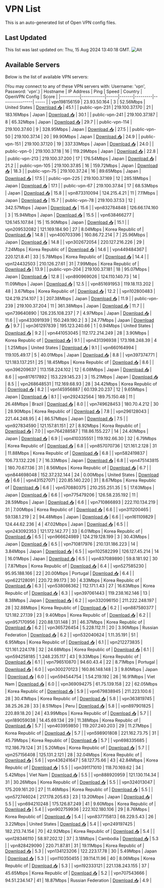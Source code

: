 # VPN List

This is an auto-generated list of Open VPN config files.

## Last Updated

This list was last updated on: Thu, 15 Aug 2024 13:40:18 GMT.
![Alt](https://repobeats.axiom.co/api/embed/186b98318ef1479477931607c1ad7d823f12451f.svg "Repobeats analytics image")

## Available Servers

Below is the list of available VPN servers:

(You may connect to any of these VPN servers with: Username: 'vpn', Password: 'vpn'.)
| Hostname | IP Address | Ping | Speed | Country | OpenVPN Config | Score |
|----------|------------|------|-------|---------|----------------| ----- |
| vpn198156159 | 23.93.50.164 | 3 | 52.56Mbps | United States | [Download 📥](./configs/server_0_US.ovpn) | 45.1 |
| public-vpn-231 | 219.100.37.170 | 21 | 183.16Mbps | Japan | [Download 📥](./configs/server_1_JP.ovpn) | 30.1 |
| public-vpn-241 | 219.100.37.187 | 8 | 65.32Mbps | Japan | [Download 📥](./configs/server_2_JP.ovpn) | 29.7 |
| public-vpn-114 | 219.100.37.60 | 9 | 328.95Mbps | Japan | [Download 📥](./configs/server_3_JP.ovpn) | 27.5 |
| public-vpn-50 | 219.100.37.14 | 20 | 99.90Mbps | Japan | [Download 📥](./configs/server_4_JP.ovpn) | 24.9 |
| public-vpn-151 | 219.100.37.120 | 19 | 337.33Mbps | Japan | [Download 📥](./configs/server_5_JP.ovpn) | 24.0 |
| public-vpn-0 | 219.100.37.18 | 16 | 119.29Mbps | Japan | [Download 📥](./configs/server_6_JP.ovpn) | 22.8 |
| public-vpn-213 | 219.100.37.200 | 17 | 176.54Mbps | Japan | [Download 📥](./configs/server_7_JP.ovpn) | 21.2 |
| public-vpn-105 | 219.100.37.85 | 16 | 159.72Mbps | Japan | [Download 📥](./configs/server_8_JP.ovpn) | 18.3 |
| public-vpn-75 | 219.100.37.24 | 16 | 89.65Mbps | Japan | [Download 📥](./configs/server_9_JP.ovpn) | 17.5 |
| public-vpn-225 | 219.100.37.169 | 12 | 285.18Mbps | Japan | [Download 📥](./configs/server_10_JP.ovpn) | 17.1 |
| public-vpn-67 | 219.100.37.84 | 17 | 68.53Mbps | Japan | [Download 📥](./configs/server_11_JP.ovpn) | 15.8 |
| vpn873310094 | 124.215.4.21 | 11 | 7.11Mbps | Japan | [Download 📥](./configs/server_12_JP.ovpn) | 15.7 |
| public-vpn-78 | 219.100.37.53 | 12 | 342.57Mbps | Japan | [Download 📥](./configs/server_13_JP.ovpn) | 15.6 |
| vpn832784848 | 126.66.174.160 | 3 | 15.94Mbps | Japan | [Download 📥](./configs/server_14_JP.ovpn) | 15.5 |
| vpn638466277 | 126.145.107.84 | 15 | 15.90Mbps | Japan | [Download 📥](./configs/server_15_JP.ovpn) | 15.1 |
| vpn209532082 | 121.169.184.90 | 27 | 8.04Mbps | Korea Republic of | [Download 📥](./configs/server_16_KR.ovpn) | 14.8 |
| vpn400703396 | 160.86.72.214 | 7 | 25.96Mbps | Japan | [Download 📥](./configs/server_17_JP.ovpn) | 14.8 |
| vpn302672054 | 220.127.216.226 | 29 | 7.24Mbps | Korea Republic of | [Download 📥](./configs/server_18_KR.ovpn) | 14.6 |
| vpn449484367 | 220.121.8.41 | 33 | 5.78Mbps | Korea Republic of | [Download 📥](./configs/server_19_KR.ovpn) | 14.4 |
| vpn124432503 | 210.126.27.61 | 31 | 7.99Mbps | Korea Republic of | [Download 📥](./configs/server_20_KR.ovpn) | 13.9 |
| public-vpn-204 | 219.100.37.181 | 18 | 95.07Mbps | Japan | [Download 📥](./configs/server_21_JP.ovpn) | 12.8 |
| vpn890969026 | 124.110.140.73 | 14 | 11.09Mbps | Japan | [Download 📥](./configs/server_22_JP.ovpn) | 12.5 |
| vpn851691953 | 119.18.113.202 | 48 | 3.67Mbps | Korea Republic of | [Download 📥](./configs/server_23_KR.ovpn) | 12.2 |
| vpn102800483 | 124.219.214.107 | 3 | 207.38Mbps | Japan | [Download 📥](./configs/server_24_JP.ovpn) | 11.9 |
| public-vpn-239 | 219.100.37.204 | 11 | 361.38Mbps | Japan | [Download 📥](./configs/server_25_JP.ovpn) | 11.7 |
| vpn739640890 | 126.235.108.237 | 7 | 4.97Mbps | Japan | [Download 📥](./configs/server_26_JP.ovpn) | 11.6 |
| vpn433091939 | 150.249.190.2 | 3 | 24.77Mbps | Japan | [Download 📥](./configs/server_27_JP.ovpn) | 9.7 |
| vpn361297839 | 195.123.240.66 | 1 | 0.94Mbps | United States | [Download 📥](./configs/server_28_US.ovpn) | 9.2 |
| vpn441053045 | 112.172.214.249 | 28 | 3.90Mbps | Korea Republic of | [Download 📥](./configs/server_29_KR.ovpn) | 9.1 |
| vpn431396938 | 173.198.248.39 | 4 | 1.25Mbps | United States | [Download 📥](./configs/server_30_US.ovpn) | 9.1 |
| vpn660164994 | 119.105.49.17 | 5 | 40.01Mbps | Japan | [Download 📥](./configs/server_31_JP.ovpn) | 8.8 |
| vpn397374771 | 121.183.137.251 | 25 | 18.45Mbps | Korea Republic of | [Download 📥](./configs/server_32_KR.ovpn) | 8.6 |
| vpn396209637 | 113.158.224.102 | 12 | 6.08Mbps | Japan | [Download 📥](./configs/server_33_JP.ovpn) | 8.6 |
| vpn817617892 | 153.229.145.23 | 3 | 15.21Mbps | Japan | [Download 📥](./configs/server_34_JP.ovpn) | 8.5 |
| vpn268648531 | 112.169.68.93 | 28 | 34.42Mbps | Korea Republic of | [Download 📥](./configs/server_35_KR.ovpn) | 8.2 |
| vpn145956887 | 60.139.20.237 | 12 | 9.65Mbps | Japan | [Download 📥](./configs/server_36_JP.ovpn) | 8.1 |
| vpn292432564 | 189.75.150.48 | 11 | 26.48Mbps | Brazil | [Download 📥](./configs/server_37_BR.ovpn) | 8.0 |
| vpn749628453 | 180.70.4.212 | 30 | 28.90Mbps | Korea Republic of | [Download 📥](./configs/server_38_KR.ovpn) | 7.8 |
| vpn296128043 | 221.44.248.95 | 4 | 86.57Mbps | Japan | [Download 📥](./configs/server_39_JP.ovpn) | 7.5 |
| vpn927834590 | 121.157.81.151 | 27 | 8.92Mbps | Korea Republic of | [Download 📥](./configs/server_40_KR.ovpn) | 7.0 |
| vpn764288587 | 118.86.155.227 | 14 | 24.40Mbps | Japan | [Download 📥](./configs/server_41_JP.ovpn) | 6.9 |
| vpn410335551 | 119.192.66.30 | 32 | 6.79Mbps | Korea Republic of | [Download 📥](./configs/server_42_KR.ovpn) | 6.8 |
| vpn857070736 | 121.161.2.128 | 31 | 11.88Mbps | Korea Republic of | [Download 📥](./configs/server_43_KR.ovpn) | 6.8 |
| vpn582419837 | 106.73.132.226 | 7 | 16.33Mbps | Japan | [Download 📥](./configs/server_44_JP.ovpn) | 6.8 |
| vpn475143815 | 180.70.67.136 | 31 | 8.56Mbps | Korea Republic of | [Download 📥](./configs/server_45_KR.ovpn) | 6.7 |
| vpn844698048 | 152.37.232.144 | 24 | 0.00Mbps | United States | [Download 📥](./configs/server_46_US.ovpn) | 6.6 |
| vpn431527071 | 220.85.140.220 | 31 | 8.67Mbps | Korea Republic of | [Download 📥](./configs/server_47_KR.ovpn) | 6.6 |
| vpn570880375 | 210.255.251.35 | 5 | 17.63Mbps | Japan | [Download 📥](./configs/server_48_JP.ovpn) | 6.6 |
| vpn775479206 | 126.58.235.192 | 11 | 28.59Mbps | Japan | [Download 📥](./configs/server_49_JP.ovpn) | 6.6 |
| vpn710866893 | 222.110.134.219 | 31 | 7.00Mbps | Korea Republic of | [Download 📥](./configs/server_50_KR.ovpn) | 6.6 |
| vpn311200465 | 59.138.1.219 | 2 | 94.48Mbps | Japan | [Download 📥](./configs/server_51_JP.ovpn) | 6.6 |
| vpn161109829 | 124.44.62.236 | 4 | 47.02Mbps | Japan | [Download 📥](./configs/server_52_JP.ovpn) | 6.5 |
| vpn243092353 | 121.172.142.77 | 33 | 6.01Mbps | Korea Republic of | [Download 📥](./configs/server_53_KR.ovpn) | 6.5 |
| vpn966624989 | 124.219.128.199 | 3 | 30.43Mbps | Japan | [Download 📥](./configs/server_54_JP.ovpn) | 6.5 |
| vpn710817976 | 210.131.186.223 | 14 | 3.84Mbps | Japan | [Download 📥](./configs/server_55_JP.ovpn) | 6.5 |
| vpn102582299 | 126.127.45.214 | 14 | 16.01Mbps | Japan | [Download 📥](./configs/server_56_JP.ovpn) | 6.5 |
| vpn837089890 | 59.8.181.92 | 30 | 7.87Mbps | Korea Republic of | [Download 📥](./configs/server_57_KR.ovpn) | 6.4 |
| vpn527585230 | 95.95.188.166 | 22 | 20.00Mbps | Portugal | [Download 📥](./configs/server_58_PT.ovpn) | 6.4 |
| vpn622128091 | 220.72.99.173 | 30 | 4.33Mbps | Korea Republic of | [Download 📥](./configs/server_59_KR.ovpn) | 6.3 |
| vpn538086362 | 112.171.1.43 | 27 | 16.63Mbps | Korea Republic of | [Download 📥](./configs/server_60_KR.ovpn) | 6.3 |
| vpn397061443 | 119.238.162.146 | 13 | 8.38Mbps | Japan | [Download 📥](./configs/server_61_JP.ovpn) | 6.2 |
| vpn332096150 | 211.222.248.197 | 28 | 32.88Mbps | Korea Republic of | [Download 📥](./configs/server_62_KR.ovpn) | 6.2 |
| vpn887580377 | 121.182.27.139 | 23 | 9.40Mbps | Korea Republic of | [Download 📥](./configs/server_63_KR.ovpn) | 6.2 |
| vpn957170956 | 220.88.131.148 | 31 | 46.37Mbps | Korea Republic of | [Download 📥](./configs/server_64_KR.ovpn) | 6.2 |
| vpn365726454 | 5.228.112.11 | 20 | 3.90Mbps | Russian Federation | [Download 📥](./configs/server_65_RU.ovpn) | 6.2 |
| vpn532040624 | 1.11.35.191 | 51 | 6.95Mbps | Korea Republic of | [Download 📥](./configs/server_66_KR.ovpn) | 6.1 |
| vpn212273835 | 121.161.224.178 | 32 | 24.68Mbps | Korea Republic of | [Download 📥](./configs/server_67_KR.ovpn) | 6.1 |
| vpn594258185 | 1.248.235.117 | 43 | 9.33Mbps | Korea Republic of | [Download 📥](./configs/server_68_KR.ovpn) | 6.1 |
| vpn796510870 | 94.60.43.4 | 22 | 8.71Mbps | Portugal | [Download 📥](./configs/server_69_PT.ovpn) | 6.0 |
| vpn300270123 | 160.86.148.148 | 3 | 9.80Mbps | Japan | [Download 📥](./configs/server_70_JP.ovpn) | 6.0 |
| vpn594544754 | 1.54.219.192 | 26 | 16.91Mbps | Viet Nam | [Download 📥](./configs/server_71_VN.ovpn) | 6.0 |
| vpn369094275 | 61.75.139.158 | 22 | 62.05Mbps | Korea Republic of | [Download 📥](./configs/server_72_KR.ovpn) | 5.9 |
| vpn679838945 | 211.223.100.6 | 28 | 30.41Mbps | Korea Republic of | [Download 📥](./configs/server_73_KR.ovpn) | 5.8 |
| vpn363819745 | 38.25.26.28 | 33 | 8.51Mbps | Peru | [Download 📥](./configs/server_74_PE.ovpn) | 5.8 |
| vpn897901825 | 220.89.18.20 | 24 | 43.99Mbps | Korea Republic of | [Download 📥](./configs/server_75_KR.ovpn) | 5.7 |
| vpn189059038 | 14.45.69.134 | 29 | 11.38Mbps | Korea Republic of | [Download 📥](./configs/server_76_KR.ovpn) | 5.7 |
| vpn403959850 | 119.207.240.203 | 29 | 11.27Mbps | Korea Republic of | [Download 📥](./configs/server_77_KR.ovpn) | 5.7 |
| vpn598901808 | 221.162.73.75 | 31 | 45.79Mbps | Korea Republic of | [Download 📥](./configs/server_78_KR.ovpn) | 5.7 |
| vpn698335685 | 112.186.79.124 | 31 | 5.20Mbps | Korea Republic of | [Download 📥](./configs/server_79_KR.ovpn) | 5.7 |
| vpn257156408 | 125.131.2.121 | 28 | 32.04Mbps | Korea Republic of | [Download 📥](./configs/server_80_KR.ovpn) | 5.6 |
| vpn436241647 | 58.127.75.66 | 43 | 42.84Mbps | Korea Republic of | [Download 📥](./configs/server_81_KR.ovpn) | 5.5 |
| vpn391171010 | 118.70.169.62 | 34 | 5.42Mbps | Viet Nam | [Download 📥](./configs/server_82_VN.ovpn) | 5.5 |
| vpn888920959 | 121.130.114.34 | 31 | 30.26Mbps | Korea Republic of | [Download 📥](./configs/server_83_KR.ovpn) | 5.5 |
| vpn324013047 | 175.209.161.20 | 27 | 11.46Mbps | Korea Republic of | [Download 📥](./configs/server_84_KR.ovpn) | 5.5 |
| vpn572746024 | 217.178.205.63 | 23 | 13.20Mbps | Japan | [Download 📥](./configs/server_85_JP.ovpn) | 5.5 |
| vpn694210248 | 175.126.87.249 | 41 | 9.60Mbps | Korea Republic of | [Download 📥](./configs/server_86_KR.ovpn) | 5.4 |
| vpn902759936 | 222.102.180.106 | 29 | 8.76Mbps | Korea Republic of | [Download 📥](./configs/server_87_KR.ovpn) | 5.4 |
| vpn837715813 | 68.229.5.43 | 26 | 3.22Mbps | United States | [Download 📥](./configs/server_88_US.ovpn) | 5.4 |
| vpn249197425 | 182.213.74.154 | 70 | 42.92Mbps | Korea Republic of | [Download 📥](./configs/server_89_KR.ovpn) | 5.4 |
| vpn128346110 | 58.97.202.12 | 37 | 3.18Mbps | Cambodia | [Download 📥](./configs/server_90_KH.ovpn) | 5.3 |
| vpn828429090 | 220.71.87.81 | 31 | 19.11Mbps | Korea Republic of | [Download 📥](./configs/server_91_KR.ovpn) | 5.3 |
| vpn134123206 | 122.223.17.78 | 30 | 5.49Mbps | Japan | [Download 📥](./configs/server_92_JP.ovpn) | 5.3 |
| vpn110350455 | 39.114.11.96 | 40 | 8.06Mbps | Korea Republic of | [Download 📥](./configs/server_93_KR.ovpn) | 5.3 |
| vpn192333121 | 221.138.243.155 | 37 | 45.65Mbps | Korea Republic of | [Download 📥](./configs/server_94_KR.ovpn) | 5.2 |
| vpn707543666 | 94.51.234.147 | 41 | 18.87Mbps | Russian Federation | [Download 📥](./configs/server_95_RU.ovpn) | 4.9 |
